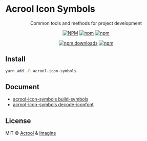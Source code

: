 # Acrool Icon Symbols

<p align="center">
   Common tools and methods for project development
</p>



<div align="center">

[![NPM](https://img.shields.io/npm/v/@acrool/react-icon-symbols.svg?style=for-the-badge)](https://www.npmjs.com/package/@acrool/react-icon-symbols)
[![npm](https://img.shields.io/bundlejs/size/@acrool/react-icon-symbols?style=for-the-badge)](https://github.com/acrool/react-icon-symbols/blob/main/LICENSE)
[![npm](https://img.shields.io/npm/l/@acrool/react-icon-symbols?style=for-the-badge)](https://github.com/acrool/acrool-react-icon-symbols/blob/main/LICENSE)

[![npm downloads](https://img.shields.io/npm/dm/@acrool/react-icon-symbols.svg?style=for-the-badge)](https://www.npmjs.com/package/@acrool/react-icon-symbols)
[![npm](https://img.shields.io/npm/dt/@acrool/react-icon-symbols.svg?style=for-the-badge)](https://www.npmjs.com/package/@acrool/react-icon-symbols)

</div>



## Install

```bash
yarn add -D acrool-icon-symbols
```

## Document

- [acrool-icon-symbols build-symbols](./docs/build-symbols.md)
- [acrool-icon-symbols decode-iconfont](./docs/decode-iconfont.md)

## License

MIT © [Acrool](https://github.com/acrool) & [Imagine](https://github.com/imagine10255)
